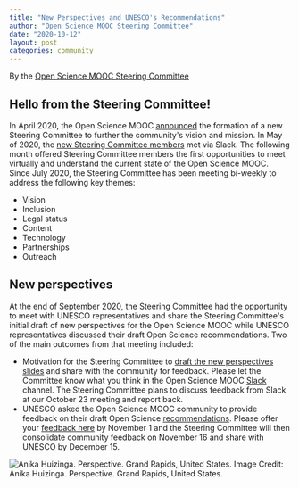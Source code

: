 ```yaml
---
title: "New Perspectives and UNESCO's Recommendations"
author: "Open Science MOOC Steering Committee"
date: "2020-10-12"
layout: post
categories: community
---
```


By the [Open Science MOOC Steering Committee](https://opensciencemooc.eu/people/)

## Hello from the Steering Committee!

In April 2020, the Open Science MOOC [announced](https://opensciencemooc.eu/community_update/2020/03/31/comm-update/) the formation of a new Steering Committee to further the community's vision and mission. In May of 2020, the [new Steering Committee members](https://opensciencemooc.eu/people/) met via Slack. The following month offered Steering Committee members the first opportunities to meet virtually and understand the current state of the Open Science MOOC. Since July 2020, the Steering Committee has been meeting bi-weekly to address the following key themes:

* Vision
* Inclusion
* Legal status
* Content
* Technology
* Partnerships
* Outreach
 
## New perspectives

At the end of September 2020, the Steering Committee had the opportunity to meet with UNESCO representatives and share the Steering Committee's initial draft of new perspectives for the Open Science MOOC while UNESCO representatives discussed their draft Open Science recommendations. Two of the main outcomes from that meeting included:

* Motivation for the Steering Committee to [draft the new perspectives slides](https://github.com/OpenScienceMOOC/site/blob/master/assets/pdf/2020-09-28-OS-MOOC-New-Perspectives%20.pdf) and share with the community for feedback. Please let the Committee know what you think in the Open Science MOOC [Slack](https://openmooc-ers.slack.com/) channel. The Steering Committee plans to discuss feedback from Slack at our October 23 meeting and report back.
* UNESCO asked the Open Science MOOC community to provide feedback on their draft Open Science [recommendations](https://unesdoc.unesco.org/ark:/48223/pf0000374409.page=10). Please offer your [feedback here](https://docs.google.com/document/d/1WQK0BgR-l5V9lteVB5-iba3tVJMgbpZM-yI0klD_7VA/edit?usp=sharing) by November 1 and the Steering Committee will then consolidate community feedback on November 16 and share with UNESCO by December 15.

![Anika Huizinga. Perspective. Grand Rapids, United States.](https://images.unsplash.com/photo-1523324761162-d261f3f30ab1?ixlib=rb-1.2.1&ixid=eyJhcHBfaWQiOjEyMDd9&auto=format&fit=crop&w=2550&q=80) Image Credit: Anika Huizinga. Perspective. Grand Rapids, United States.

